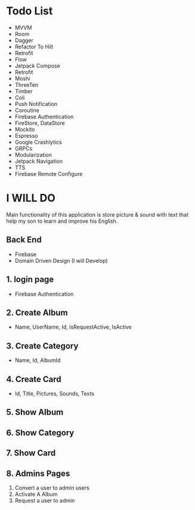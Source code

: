 # Todo List
* MVVM
* Room
* Dagger
* Refactor To Hilt
* Retrofit
* Flow
* Jetpack Compose
* Retrofit
* Moshi
* ThreeTen
* Timber
* Coli
* Push Notification
* Coroutine
* Firebase Authentication
* FireStore, DataStore
* Mockito
* Espresso
* Google Crashlytics
* GRPCs 
* Modularization
* Jetpack Navigation
* TTS
* Firebase Remote Configure

# I WILL DO
Main functionality of this application is store picture & sound with text that help my son to learn and improve his English.

## Back End
* Firebase
* Domain Driven Design (I will Develop)

## 1. login page
* Firebase Authentication

## 2. Create Album
* Name, UserName, Id, IsRequestActive, IsActive

## 3. Create Category
* Name, Id, AlbumId

## 4. Create Card
* Id, Title, Pictures, Sounds, Texts
  
## 5. Show Album

## 6. Show Category

## 7. Show Card

## 8. Admins Pages
1. Convert a user to admin users
2. Activate A Album
3. Request a user to admin
